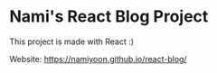 # Nami's React Blog Project

This project is made with React :)

Website: https://namiyoon.github.io/react-blog/
